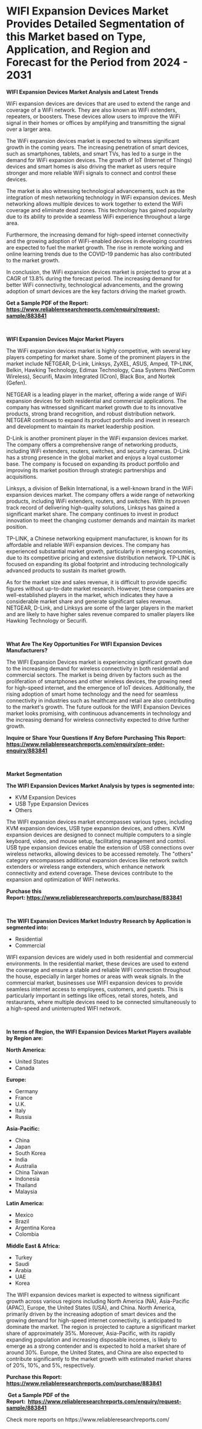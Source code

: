 <p><h1>WIFI Expansion Devices Market Provides Detailed Segmentation of this Market based on Type, Application, and Region and Forecast for the Period from 2024 - 2031</h1></p><p><strong>WIFI Expansion Devices Market Analysis and Latest Trends</strong></p>
<p><p>WiFi expansion devices are devices that are used to extend the range and coverage of a WiFi network. They are also known as WiFi extenders, repeaters, or boosters. These devices allow users to improve the WiFi signal in their homes or offices by amplifying and transmitting the signal over a larger area.</p><p>The WiFi expansion devices market is expected to witness significant growth in the coming years. The increasing penetration of smart devices, such as smartphones, tablets, and smart TVs, has led to a surge in the demand for WiFi expansion devices. The growth of IoT (Internet of Things) devices and smart homes is also driving the market as users require stronger and more reliable WiFi signals to connect and control these devices.</p><p>The market is also witnessing technological advancements, such as the integration of mesh networking technology in WiFi expansion devices. Mesh networking allows multiple devices to work together to extend the WiFi coverage and eliminate dead zones. This technology has gained popularity due to its ability to provide a seamless WiFi experience throughout a large area.</p><p>Furthermore, the increasing demand for high-speed internet connectivity and the growing adoption of WiFi-enabled devices in developing countries are expected to fuel the market growth. The rise in remote working and online learning trends due to the COVID-19 pandemic has also contributed to the market growth.</p><p>In conclusion, the WiFi expansion devices market is projected to grow at a CAGR of 13.8% during the forecast period. The increasing demand for better WiFi connectivity, technological advancements, and the growing adoption of smart devices are the key factors driving the market growth.</p></p>
<p><strong>Get a Sample PDF of the Report:&nbsp; <a href="https://www.reliableresearchreports.com/enquiry/request-sample/883841">https://www.reliableresearchreports.com/enquiry/request-sample/883841</a></strong></p>
<p>&nbsp;</p>
<p><strong>WIFI Expansion Devices Major Market Players</strong></p>
<p><p>The WiFi expansion devices market is highly competitive, with several key players competing for market share. Some of the prominent players in the market include NETGEAR, D-Link, Linksys, ZyXEL, ASUS, Amped, TP-LINK, Belkin, Hawking Technology, Edimax Technology, Casa Systems (NetComm Wireless), Securifi, Maxim Integrated (ICron), Black Box, and Nortek (Gefen).</p><p>NETGEAR is a leading player in the market, offering a wide range of WiFi expansion devices for both residential and commercial applications. The company has witnessed significant market growth due to its innovative products, strong brand recognition, and robust distribution network. NETGEAR continues to expand its product portfolio and invest in research and development to maintain its market leadership position.</p><p>D-Link is another prominent player in the WiFi expansion devices market. The company offers a comprehensive range of networking products, including WiFi extenders, routers, switches, and security cameras. D-Link has a strong presence in the global market and enjoys a loyal customer base. The company is focused on expanding its product portfolio and improving its market position through strategic partnerships and acquisitions.</p><p>Linksys, a division of Belkin International, is a well-known brand in the WiFi expansion devices market. The company offers a wide range of networking products, including WiFi extenders, routers, and switches. With its proven track record of delivering high-quality solutions, Linksys has gained a significant market share. The company continues to invest in product innovation to meet the changing customer demands and maintain its market position.</p><p>TP-LINK, a Chinese networking equipment manufacturer, is known for its affordable and reliable WiFi expansion devices. The company has experienced substantial market growth, particularly in emerging economies, due to its competitive pricing and extensive distribution network. TP-LINK is focused on expanding its global footprint and introducing technologically advanced products to sustain its market growth.</p><p>As for the market size and sales revenue, it is difficult to provide specific figures without up-to-date market research. However, these companies are well-established players in the market, which indicates they have a considerable market share and generate significant sales revenue. NETGEAR, D-Link, and Linksys are some of the larger players in the market and are likely to have higher sales revenue compared to smaller players like Hawking Technology or Securifi.</p></p>
<p>&nbsp;</p>
<p><strong>What Are The Key Opportunities For WIFI Expansion Devices Manufacturers?</strong></p>
<p><p>The WIFI Expansion Devices market is experiencing significant growth due to the increasing demand for wireless connectivity in both residential and commercial sectors. The market is being driven by factors such as the proliferation of smartphones and other wireless devices, the growing need for high-speed internet, and the emergence of IoT devices. Additionally, the rising adoption of smart home technology and the need for seamless connectivity in industries such as healthcare and retail are also contributing to the market's growth. The future outlook for the WIFI Expansion Devices market looks promising, with continuous advancements in technology and the increasing demand for wireless connectivity expected to drive further growth.</p></p>
<p><strong>Inquire or Share Your Questions If Any Before Purchasing This Report: <a href="https://www.reliableresearchreports.com/enquiry/pre-order-enquiry/883841">https://www.reliableresearchreports.com/enquiry/pre-order-enquiry/883841</a></strong></p>
<p>&nbsp;</p>
<p><strong>Market Segmentation</strong></p>
<p><strong>The WIFI Expansion Devices Market Analysis by types is segmented into:</strong></p>
<p><ul><li>KVM Expansion Devices</li><li>USB Type Expansion Devices</li><li>Others</li></ul></p>
<p><p>The WIFI expansion devices market encompasses various types, including KVM expansion devices, USB type expansion devices, and others. KVM expansion devices are designed to connect multiple computers to a single keyboard, video, and mouse setup, facilitating management and control. USB type expansion devices enable the extension of USB connections over wireless networks, allowing devices to be accessed remotely. The "others" category encompasses additional expansion devices like network switch extenders or wireless range extenders, which enhance network connectivity and extend coverage. These devices contribute to the expansion and optimization of WIFI networks.</p></p>
<p><strong>Purchase this Report:&nbsp;<a href="https://www.reliableresearchreports.com/purchase/883841">https://www.reliableresearchreports.com/purchase/883841</a></strong></p>
<p>&nbsp;</p>
<p><strong>The WIFI Expansion Devices Market Industry Research by Application is segmented into:</strong></p>
<p><ul><li>Residential</li><li>Commercial</li></ul></p>
<p><p>WIFI expansion devices are widely used in both residential and commercial environments. In the residential market, these devices are used to extend the coverage and ensure a stable and reliable WIFI connection throughout the house, especially in larger homes or areas with weak signals. In the commercial market, businesses use WIFI expansion devices to provide seamless internet access to employees, customers, and guests. This is particularly important in settings like offices, retail stores, hotels, and restaurants, where multiple devices need to be connected simultaneously to a high-speed and uninterrupted WIFI network.</p></p>
<p>&nbsp;</p>
<p><strong>In terms of Region, the WIFI Expansion Devices Market Players available by Region are:</strong></p>
<p>
    <p> <strong> North America: </strong>
        <ul>
            <li>United States</li>
            <li>Canada</li>
        </ul>
        </p> 
    <p> <strong> Europe: </strong>
        <ul>
            <li>Germany</li>
            <li>France</li>
            <li>U.K.</li>
            <li>Italy</li>
            <li>Russia</li>
        </ul>
        </p> 
    <p> <strong> Asia-Pacific: </strong>
        <ul>
            <li>China</li>
            <li>Japan</li>
            <li>South Korea</li>
            <li>India</li>
            <li>Australia</li>
            <li>China Taiwan</li>
            <li>Indonesia</li>
            <li>Thailand</li>
            <li>Malaysia</li>
        </ul>
        </p> 
    <p> <strong> Latin America: </strong>
        <ul>
            <li>Mexico</li>
            <li>Brazil</li>
            <li>Argentina Korea</li>
            <li>Colombia</li>
        </ul>
        </p> 
    <p> <strong> Middle East & Africa: </strong>
        <ul>
            <li>Turkey</li>
            <li>Saudi</li>
            <li>Arabia</li>
            <li>UAE</li>
            <li>Korea</li>
        </ul>
    </p>
    </p>
<p><p>The WIFI expansion devices market is expected to witness significant growth across various regions including North America (NA), Asia-Pacific (APAC), Europe, the United States (USA), and China. North America, primarily driven by the increasing adoption of smart devices and the growing demand for high-speed internet connectivity, is anticipated to dominate the market. The region is projected to capture a significant market share of approximately 35%. Moreover, Asia-Pacific, with its rapidly expanding population and increasing disposable incomes, is likely to emerge as a strong contender and is expected to hold a market share of around 30%. Europe, the United States, and China are also expected to contribute significantly to the market growth with estimated market shares of 20%, 10%, and 5%, respectively.</p></p>
<p><strong>Purchase this Report: <a href="https://www.reliableresearchreports.com/purchase/883841">https://www.reliableresearchreports.com/purchase/883841</a></strong></p>
<p>&nbsp;<strong>Get a Sample PDF of the Report:&nbsp;&nbsp;<a href="https://www.reliableresearchreports.com/enquiry/request-sample/883841">https://www.reliableresearchreports.com/enquiry/request-sample/883841</a></strong></p>
<p><strong></strong></p>
<p>Check more reports on https://www.reliableresearchreports.com/</p>